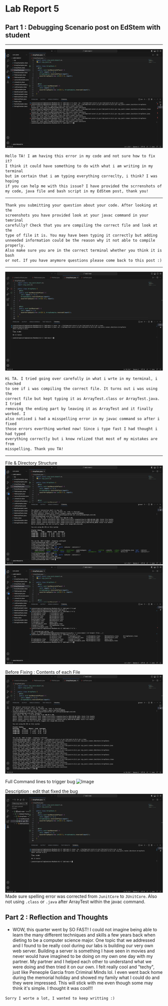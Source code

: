 # Lab Report 5

## Part 1 : Debugging Scenario post on EdStem with student

-----------------------------------------------------------------------------------------------------------------
![Image](d1.png) 
```
Hello TA! I am having this error in my code and not sure how to fix it? 
I think it could have something to do with what i am writing in my terminal
but im certain that i am typing everything correclty, i think? I was hoping
if you can help me with this issue? I have provided the scrrenshots of 
my code, java file and bash script in my EdStem post, thank you!
```
-----------------------------------------------------------------------------------------------------------------

```
Thank you submitting your question about your code. After looking at the 
screenshots you have provided look at your javac command in your temrinal
carefully? Check that you are compiling the correct file and look at the
type of file it is. You may have been typing it correctly but adding 
unneeded information could be the reason why it not able to compile properly. 
Also make sure you are in the correct terminal whether you think it is bash 
or not. If you have anymore questions please come back to this post :)
```
-----------------------------------------------------------------------------------------------------------------

![Image](d2.png) 
```
Hi TA. I tried going over carefully in what i wrte in my terminal, i checked
to see if i was compiling the correct file. It turns out i was using the 
correct file but kept typing it as ArrayTest.class or ArrayTest.java. I tried
removing the ending part by leaving it as ArrayTest and it finally worked. I 
also noticed i had a misspelling error in my javac command so after i fixed 
those errors everthing worked now! Since i type fast I had thought i had typed
everything correctly but i know relized that most of my mistakes are from 
misspelling. Thank you TA!
```
-----------------------------------------------------------------------------------------------------------------

File & Directory Structure
    ![Image](d3.png)
    ![Image](d3-1.png)
    
Before Fixing : Contents of each File 
    ![Image](d4.png)
    
Full Command lines to trigger bug
    ![Image](d5.png)
    
Description : edit that fixed the bug
    ![Image](d6.png)
    Made sure spelling error was corrected from `JunitCore` to `JUnitCore`. Also not using `.class` or `.java` after ArrayTest within the javac command.
    

## Part 2 : Reflection and Thoughts

* WOW, this quarter went by SO FAST! I could not imagine being able to learn the many different techniques and skills a few years back when dieting to be a computer science major. One topic that we addressed and I found to be really cool during our labs is building our very own web server. Building a server is something I have seen in movies and never would have imagined to be doing on my own one day with my partner. My partner and I helped each other to understand what we were doing and then tried it on our own. I felt really cool and "techy", just like Peneople Garcia from Criminal Minds lol. I even went back home during the memorial holiday and showed my family what I could do and they were impressed. This will stick with me even though some may think it's simple. I thought it was cool!!!

`Sorry I worte a lot, I wanted to keep writting :)`
